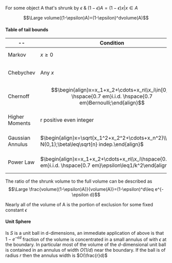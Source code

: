For some object A that's shrunk by $\epsilon$ & $(1-\epsilon)A={(1-\epsilon)x|x\in A}$

$$\Large volume((1-\epsilon)A)=(1-\epsilon)^dvolume(A)$$

#### Table of tail bounds
| -- | Condition | Tail Bound |
| -- | -- | -- |
| Markov | $x\geq0$ | $Prob(x\geq a)\leq\frac{E(x)}{a}$ |
| Chebychev | Any $x$ | $Prob(\|x-E(x)\|\geq a)\leq\frac{Var(x)}{a^2}$ |
| Chernoff | $$\begin{align}x=x_1+x_2+\cdots+x_n\\x_i\in[0,1] \hspace{0.7 em}i.i.d. \hspace{0.7 em}Bernoulli;\end{align}$$ | $Prob(\|x-E(x)\|\geq \epsilon E(x))\leq 3e^{-c\epsilon^2E(x)}$ |
| Higher Moments | r positive even integer | $Prob(x\geq a)\leq\frac{E(x^r)}{a^r}$ |
| Gaussian Annulus | $\begin{align}x=\sqrt{x_1^2+x_2^2+\cdots+x_n^2}\\x_i\sim N(0,1);\beta\leq\sqrt{n} indep.\end{align}$ | $Prob(\|x-\sqrt{n}\|\geq\beta)\leq 3e^{-c\beta^2}$ |
| Power Law | $\begin{align}x=x_1+x_2+\cdots+x_n\\x_i\hspace{0.7 em}i.i.d. \hspace{0.7 em}\epsilon\leq1/k^2\end{align}$ | $Prob(\|x-E(x)\|\geq\epsilon E(x))\leq(4/\epsilon^2kn)^{(k-3)/2}$ |

The ratio of the shrunk volume to the full volume can be described as
$$\Large \frac{volume((1-\epsilon)A)}{volume(A)}=(1-\epsilon)^d\leq e^{-\epsilon d}$$

Nearly all of the volume of A is the portion of exclusion for some fixed constant $\epsilon$ 

#### Unit Sphere 
Is $S$ is a unit ball in d-dimensions, an immediate application of above is that $1-e^{-\epsilon d}$ fraction of the volume is concentrated in a small annulus of with $\epsilon$ at the boundary. In particular most of the volume of the $d$-dimensional unit ball is contained in an annulus of width $O(1/d)$ near the boundary. If the ball is of radius $r$ then the annulus width is $O(\frac{r}d)$

